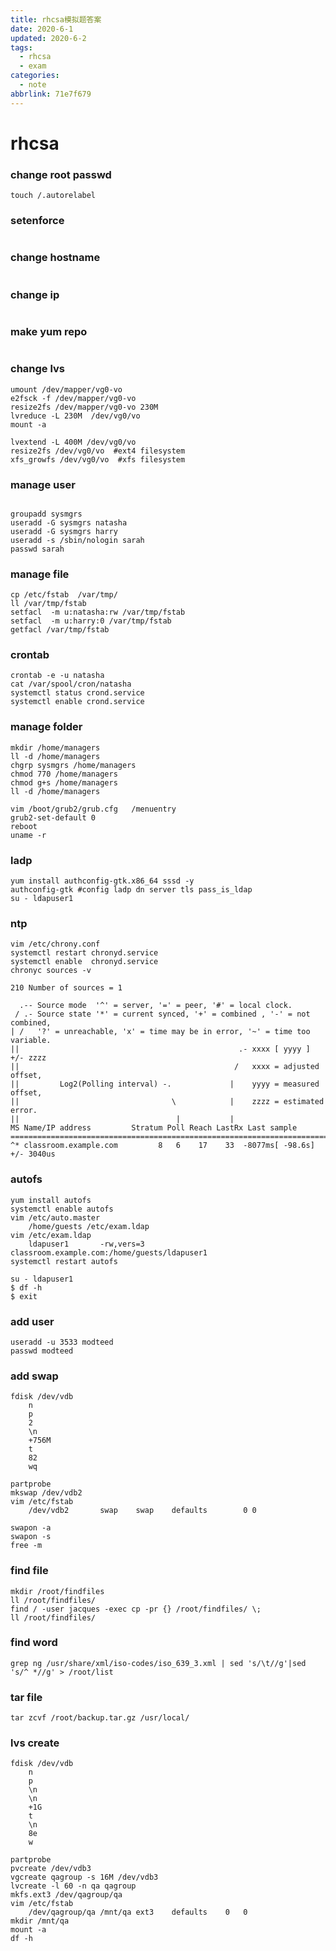 ```yaml
---
title: rhcsa模拟题答案
date: 2020-6-1
updated: 2020-6-2
tags:
  - rhcsa
  - exam
categories:
  - note
abbrlink: 71e7f679
---
```


# rhcsa 

### change root passwd
```shell
touch /.autorelabel
```

### setenforce
```shell
```

### change hostname
```shell
```

### change ip
```shell
```

### make yum repo
```shell
```

### change lvs
```shell
umount /dev/mapper/vg0-vo 
e2fsck -f /dev/mapper/vg0-vo
resize2fs /dev/mapper/vg0-vo 230M
lvreduce -L 230M  /dev/vg0/vo 
mount -a

lvextend -L 400M /dev/vg0/vo
resize2fs /dev/vg0/vo  #ext4 filesystem
xfs_growfs /dev/vg0/vo  #xfs filesystem
```

### manage user
```shell

groupadd sysmgrs 
useradd -G sysmgrs natasha 
useradd -G sysmgrs harry
useradd -s /sbin/nologin sarah
passwd sarah
```

### manage file 
```shell
cp /etc/fstab  /var/tmp/
ll /var/tmp/fstab
setfacl  -m u:natasha:rw /var/tmp/fstab
setfacl  -m u:harry:0 /var/tmp/fstab
getfacl /var/tmp/fstab
```

### crontab
```shell
crontab -e -u natasha
cat /var/spool/cron/natasha 
systemctl status crond.service
systemctl enable crond.service
```

### manage folder 
```shell
mkdir /home/managers 
ll -d /home/managers
chgrp sysmgrs /home/managers 
chmod 770 /home/managers
chmod g+s /home/managers
ll -d /home/managers

```

```shell
vim /boot/grub2/grub.cfg   /menuentry 
grub2-set-default 0
reboot
uname -r
```


### ladp
```shell
yum install authconfig-gtk.x86_64 sssd -y
authconfig-gtk #config ladp dn server tls pass_is_ldap
su - ldapuser1
```

### ntp
```shell
vim /etc/chrony.conf 
systemctl restart chronyd.service 
systemctl enable  chronyd.service 
chronyc sources -v
	
210 Number of sources = 1

  .-- Source mode  '^' = server, '=' = peer, '#' = local clock.
 / .- Source state '*' = current synced, '+' = combined , '-' = not combined,
| /   '?' = unreachable, 'x' = time may be in error, '~' = time too variable.
||                                                 .- xxxx [ yyyy ] +/- zzzz
||                                                /   xxxx = adjusted offset,
||         Log2(Polling interval) -.             |    yyyy = measured offset,
||                                  \            |    zzzz = estimated error.
||                                   |           |                         
MS Name/IP address         Stratum Poll Reach LastRx Last sample
===============================================================================
^* classroom.example.com         8   6    17    33  -8077ms[ -98.6s] +/- 3040us
```


### autofs
```shell
yum install autofs
systemctl enable autofs
vim /etc/auto.master
	/home/guests /etc/exam.ldap
vim /etc/exam.ldap
	ldapuser1       -rw,vers=3      classroom.example.com:/home/guests/ldapuser1
systemctl restart autofs

su - ldapuser1
$ df -h
$ exit
```

### add user
```shell
useradd -u 3533 modteed
passwd modteed
```

### add swap
```shell
fdisk /dev/vdb
	n
	p
	2
	\n
	+756M
	t
	82
	wq

partprobe
mkswap /dev/vdb2 
vim /etc/fstab
	/dev/vdb2       swap    swap    defaults        0 0

swapon -a
swapon -s
free -m
```

### find file
```shell
mkdir /root/findfiles 
ll /root/findfiles/
find / -user jacques -exec cp -pr {} /root/findfiles/ \;
ll /root/findfiles/
```

### find word
```shell
grep ng /usr/share/xml/iso-codes/iso_639_3.xml | sed 's/\t//g'|sed 's/^ *//g' > /root/list
```

### tar file
```shell
tar zcvf /root/backup.tar.gz /usr/local/
```

### lvs create
```shell
fdisk /dev/vdb 
	n
	p
	\n
	\n
	+1G
	t
	\n
	8e
	w

partprobe 
pvcreate /dev/vdb3
vgcreate qagroup -s 16M /dev/vdb3
lvcreate -l 60 -n qa qagroup
mkfs.ext3 /dev/qagroup/qa 
vim /etc/fstab 
	/dev/qagroup/qa	/mnt/qa	ext3	defaults	0	0
mkdir /mnt/qa
mount -a
df -h
```
